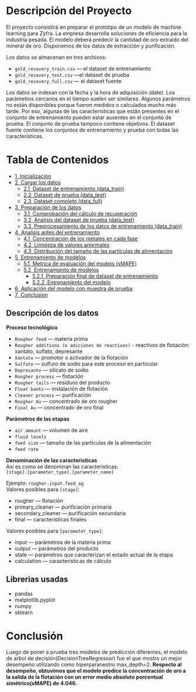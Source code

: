 # Descripción del Proyecto

El proyecto consistirá en preparar el prototipo de un modelo de machine learning para Zyfra. La empresa desarrolla soluciones de eficiencia para la industria pesada.
El modelo deberá predecir la cantidad de oro extraído del mineral de oro. Disponemos de los datos de extracción y purificación.

Los datos se almacenan en tres archivos:  
- `gold_recovery_train.csv` — el dataset de entrenamiento  
- `gold_recovery_test.csv` —el dataset de prueba  
- `gold_recovery_full.csv` — el dataset fuente  

Los datos se indexan con la fecha y la hora de adquisición (date). Los parámetros cercanos en el tiempo suelen ser similares.
Algunos parámetros no están disponibles porque fueron medidos o calculados mucho más tarde. Por eso, algunas de las características que están presentes en el conjunto de entrenamiento pueden estar ausentes en el conjunto de prueba. El conjunto de prueba tampoco contiene objetivos.
El dataset fuente contiene los conjuntos de entrenamiento y prueba con todas las características.

<h1>Tabla de Contenidos<span class="tocSkip"></span></h1>
<div class="toc"><ul class="toc-item"><li><span><a href="#Inicialización" data-toc-modified-id="Inicialización-1"><span class="toc-item-num">1&nbsp;&nbsp;</span>Inicialización</a></span></li><li><span><a href="#Cargar-los-datos" data-toc-modified-id="Cargar-los-datos-2"><span class="toc-item-num">2&nbsp;&nbsp;</span>Cargar los datos</a></span><ul class="toc-item"><li><span><a href="#Dataset-de-entrenamiento-(data_train)" data-toc-modified-id="Dataset-de-entrenamiento-(data_train)-2.1"><span class="toc-item-num">2.1&nbsp;&nbsp;</span>Dataset de entrenamiento (data_train)</a></span></li><li><span><a href="#Dataset-de-prueba-(data_test)" data-toc-modified-id="Dataset-de-prueba-(data_test)-2.2"><span class="toc-item-num">2.2&nbsp;&nbsp;</span>Dataset de prueba (data_test)</a></span></li><li><span><a href="#Dataset-completo-(data_full)" data-toc-modified-id="Dataset-completo-(data_full)-2.3"><span class="toc-item-num">2.3&nbsp;&nbsp;</span>Dataset completo (data_full)</a></span></li></ul></li><li><span><a href="#Preparación-de-los-datos" data-toc-modified-id="Preparación-de-los-datos-3"><span class="toc-item-num">3&nbsp;&nbsp;</span>Preparación de los datos</a></span><ul class="toc-item"><li><span><a href="#Comprobación-del-cálculo-de-recuperación" data-toc-modified-id="Comprobación-del-cálculo-de-recuperación-3.1"><span class="toc-item-num">3.1&nbsp;&nbsp;</span>Comprobación del cálculo de recuperación</a></span></li><li><span><a href="#Analisis-del-dataset-de-prueba-(data_test)" data-toc-modified-id="Analisis-del-dataset-de-prueba-(data_test)-3.2"><span class="toc-item-num">3.2&nbsp;&nbsp;</span>Analisis del dataset de prueba (data_test)</a></span></li><li><span><a href="#Preprocesamiento-de-los-datos-de-entrenamiento-(data_train)" data-toc-modified-id="Preprocesamiento-de-los-datos-de-entrenamiento-(data_train)-3.3"><span class="toc-item-num">3.3&nbsp;&nbsp;</span>Preprocesamiento de los datos de entrenamiento (data_train)</a></span></li></ul></li><li><span><a href="#Analisis-antes-del-entrenamiento" data-toc-modified-id="Analisis-antes-del-entrenamiento-4"><span class="toc-item-num">4&nbsp;&nbsp;</span>Analisis antes del entrenamiento</a></span><ul class="toc-item"><li><span><a href="#Concentración-de-los-metales-en-cada-fase" data-toc-modified-id="Concentración-de-los-metales-en-cada-fase-4.1"><span class="toc-item-num">4.1&nbsp;&nbsp;</span>Concentración de los metales en cada fase</a></span></li><li><span><a href="#Limpieza-de-valores-anormales" data-toc-modified-id="Limpieza-de-valores-anormales-4.2"><span class="toc-item-num">4.2&nbsp;&nbsp;</span>Limpieza de valores anormales</a></span></li><li><span><a href="#Distribución-del-tamaño-de-las-particulas-de-alimentación" data-toc-modified-id="Distribución-del-tamaño-de-las-particulas-de-alimentación-4.3"><span class="toc-item-num">4.3&nbsp;&nbsp;</span>Distribución del tamaño de las particulas de alimentación</a></span></li></ul></li><li><span><a href="#Entrenamiento-de-modelos" data-toc-modified-id="Entrenamiento-de-modelos-5"><span class="toc-item-num">5&nbsp;&nbsp;</span>Entrenamiento de modelos</a></span><ul class="toc-item"><li><span><a href="#Metrica-de-evaluación-del-modelo-(sMAPE)" data-toc-modified-id="Metrica-de-evaluación-del-modelo-(sMAPE)-5.1"><span class="toc-item-num">5.1&nbsp;&nbsp;</span>Metrica de evaluación del modelo (sMAPE)</a></span></li><li><span><a href="#Entrenamiento-de-modelos" data-toc-modified-id="Entrenamiento-de-modelos-5.2"><span class="toc-item-num">5.2&nbsp;&nbsp;</span>Entrenamiento de modelos</a></span><ul class="toc-item"><li><span><a href="#Preparación-final-de-dataset-de-entrenamiento" data-toc-modified-id="Preparación-final-de-dataset-de-entrenamiento-5.2.1"><span class="toc-item-num">5.2.1&nbsp;&nbsp;</span>Preparación final de dataset de entrenamiento</a></span></li><li><span><a href="#Entrenamiento-del-modelo" data-toc-modified-id="Entrenamiento-del-modelo-5.2.2"><span class="toc-item-num">5.2.2&nbsp;&nbsp;</span>Entrenamiento del modelo</a></span></li></ul></li></ul></li><li><span><a href="#Aplicación-del-modelo-con-muestra-de-prueba" data-toc-modified-id="Aplicación-del-modelo-con-muestra-de-prueba-6"><span class="toc-item-num">6&nbsp;&nbsp;</span>Aplicación del modelo con muestra de prueba</a></span></li><li><span><a href="#Conclusion" data-toc-modified-id="Conclusion-7"><span class="toc-item-num">7&nbsp;&nbsp;</span>Conclusion</a></span></li></ul></div>


## Descripción de los datos

**Proceso tecnológico**  
- `Rougher feed` — materia prima  
- `Rougher additions (o adiciones de reactivos)` - reactivos de flotación: xantato, sulfato, depresante  
- `Xantato` — promotor o activador de la flotación  
- `Sulfato` — sulfuro de sodio para este proceso en particular  
- `Depresante` — silicato de sodio  
- `Rougher process` — flotación  
- `Rougher tails` — residuos del producto  
- `Float banks` — instalación de flotación  
- `Cleaner process` — purificación  
- `Rougher Au` — concentrado de oro rougher  
- `Final Au` — concentrado de oro final  

**Parámetros de las etapas**  
- `air amount` — volumen de aire  
- `fluid levels`  
- `feed size` — tamaño de las partículas de la alimentación  
- `feed rate`  

**Denominación de las características**  
Así es como se denominan las características:  
`[stage].[parameter_type].[parameter_name]`  

Ejemplo: `rougher.input.feed_ag`  
Valores posibles para `[stage]`:
- rougher — flotación
- primary_cleaner — purificación primaria
- secondary_cleaner — purificación secundaria
- final — características finales

Valores posibles para `[parameter_type]`:
- input — parámetros de la materia prima
- output — parámetros del producto
- state — parámetros que caracterizan el estado actual de la etapa
- calculation — características de cálculo

## Librerias usadas

- pandas
- matplotlib.pyplot
- numpy
- sklearn

# Conclusión
Luego de poner a prueba tres modelos de predicción diferentes, el modelo de arbol de decisión(DecisionTreeRegressor) fue el que mostro un mejor desempeño utilizando como hiperparaneotro max_depth=2.
**Respecto al desempeño, obtuvimos que el modelo predice la concentración de oro a la salida de la flotación con un error medio absoluto porcentual simétrico(sMAPE) de 4.046.**
